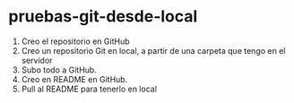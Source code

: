 pruebas-git-desde-local
=======================

1) Creo el repositorio en GitHub
2) Creo un repositorio Git en local, a partir de una carpeta que tengo en el servidor
3) Subo todo a GitHub.
4) Creo en README en GitHub.
5) Pull al README para tenerlo en local
